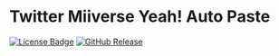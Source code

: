 # Twitter Miiverse Yeah! Auto Paste
[![License Badge](https://img.shields.io/badge/%C2%A9_license-AGPL--3.0_or_later-red?style=flat&color=663366&link=https%3A%2F%2Fwww.gnu.org%2Flicenses%2Fagpl-3.0.html)](https://www.gnu.org/licenses/agpl-3.0.html)  [![GitHub Release](https://img.shields.io/github/v/release/NanoBunTV/TwitterMiiverseYeahAutoPaste?style=flat&logo=github&color=347d39&link=https%3A%2F%2Fgithub.com%2FNanoBunTV%2FTwitterMiiverseYeahAutoPaste%2Freleases)](https://github.com/NanoBunTV/TwitterMiiverseYeahAutoPaste/releases)
